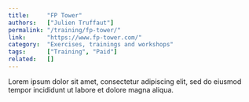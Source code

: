 ```yaml
---
title:     "FP Tower"
authors:   ["Julien Truffaut"]
permalink: "/training/fp-tower/"
link:      "https://www.fp-tower.com/"
category:  "Exercises, trainings and workshops"
tags:      ["Training", "Paid"]
related:   []
---
```


Lorem ipsum dolor sit amet, consectetur adipiscing elit, sed do eiusmod tempor incididunt ut labore et dolore magna aliqua.
